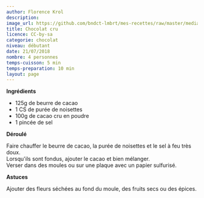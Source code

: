 ```yaml
---
author: Florence Krol
description: 
image_url: https://github.com/bndct-lmbrt/mes-recettes/raw/master/medias/chocolat-cru.jpg
title: Chocolat cru
licence: CC-by-sa
categorie: chocolat
niveau: débutant
date: 21/07/2018
nombre: 4 personnes
temps-cuisson: 5 min
temps-preparation: 10 min
layout: page
---
```



**Ingrédients**  

* 125g de beurre de cacao
* 1 CS de purée de noisettes
* 100g de cacao cru en poudre
* 1 pincée de sel


**Déroulé**

Faire chauffer le beurre de cacao, la purée de noisettes et le sel à feu très doux.  
Lorsqu'ils sont fondus, ajouter le cacao et bien mélanger.  
Verser dans des moules ou sur une plaque avec un papier sulfurisé.  

  
**Astuces** 

Ajouter des fleurs séchées au fond du moule, des fruits secs ou des épices.  
